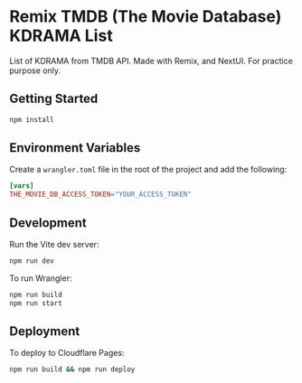# Remix TMDB (The Movie Database) KDRAMA List

List of KDRAMA from TMDB API. Made with Remix, and NextUI. For practice purpose only.

## Getting Started

```sh
npm install
```

## Environment Variables

Create a `wrangler.toml` file in the root of the project and add the following:

```toml
[vars]
THE_MOVIE_DB_ACCESS_TOKEN="YOUR_ACCESS_TOKEN"
```

## Development

Run the Vite dev server:

```sh
npm run dev
```

To run Wrangler:

```sh
npm run build
npm run start
```

## Deployment

To deploy to Cloudflare Pages:

```sh
npm run build && npm run deploy
```

